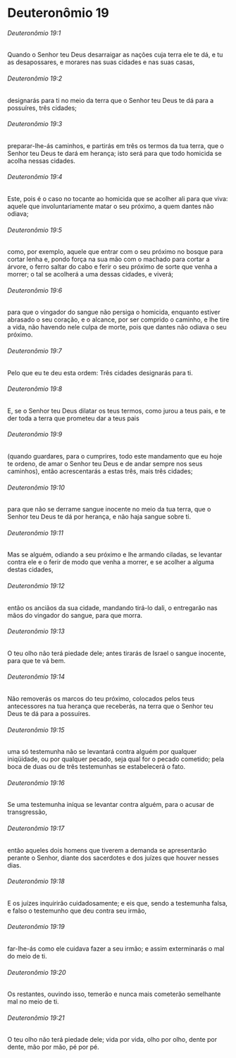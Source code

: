 # Deuteronômio 19

###### Deuteronômio 19:1

Quando o Senhor teu Deus desarraigar as nações cuja terra ele te dá, e tu as desapossares, e morares nas suas cidades e nas suas casas,

###### Deuteronômio 19:2

designarás para ti no meio da terra que o Senhor teu Deus te dá para a possuíres, três cidades;

###### Deuteronômio 19:3

preparar-lhe-ás caminhos, e partirás em três os termos da tua terra, que o Senhor teu Deus te dará em herança; isto será para que todo homicida se acolha nessas cidades.

###### Deuteronômio 19:4

Este, pois é o caso no tocante ao homicida que se acolher ali para que viva: aquele que involuntariamente matar o seu próximo, a quem dantes não odiava;

###### Deuteronômio 19:5

como, por exemplo, aquele que entrar com o seu próximo no bosque para cortar lenha e, pondo força na sua mão com o machado para cortar a árvore, o ferro saltar do cabo e ferir o seu próximo de sorte que venha a morrer; o tal se acolherá a uma dessas cidades, e viverá;

###### Deuteronômio 19:6

para que o vingador do sangue não persiga o homicida, enquanto estiver abrasado o seu coração, e o alcance, por ser comprido o caminho, e lhe tire a vida, não havendo nele culpa de morte, pois que dantes não odiava o seu próximo.

###### Deuteronômio 19:7

Pelo que eu te deu esta ordem: Três cidades designarás para ti.

###### Deuteronômio 19:8

E, se o Senhor teu Deus dilatar os teus termos, como jurou a teus pais, e te der toda a terra que prometeu dar a teus pais

###### Deuteronômio 19:9

(quando guardares, para o cumprires, todo este mandamento que eu hoje te ordeno, de amar o Senhor teu Deus e de andar sempre nos seus caminhos), então acrescentarás a estas três, mais três cidades;

###### Deuteronômio 19:10

para que não se derrame sangue inocente no meio da tua terra, que o Senhor teu Deus te dá por herança, e não haja sangue sobre ti.

###### Deuteronômio 19:11

Mas se alguém, odiando a seu próximo e lhe armando ciladas, se levantar contra ele e o ferir de modo que venha a morrer, e se acolher a alguma destas cidades,

###### Deuteronômio 19:12

então os anciãos da sua cidade, mandando tirá-lo dali, o entregarão nas mãos do vingador do sangue, para que morra.

###### Deuteronômio 19:13

O teu olho não terá piedade dele; antes tirarás de Israel o sangue inocente, para que te vá bem.

###### Deuteronômio 19:14

Não removerás os marcos do teu próximo, colocados pelos teus antecessores na tua herança que receberás, na terra que o Senhor teu Deus te dá para a possuíres.

###### Deuteronômio 19:15

uma só testemunha não se levantará contra alguém por qualquer iniqüidade, ou por qualquer pecado, seja qual for o pecado cometido; pela boca de duas ou de três testemunhas se estabelecerá o fato.

###### Deuteronômio 19:16

Se uma testemunha iníqua se levantar contra alguém, para o acusar de transgressão,

###### Deuteronômio 19:17

então aqueles dois homens que tiverem a demanda se apresentarão perante o Senhor, diante dos sacerdotes e dos juízes que houver nesses dias.

###### Deuteronômio 19:18

E os juízes inquirirão cuidadosamente; e eis que, sendo a testemunha falsa, e falso o testemunho que deu contra seu irmão,

###### Deuteronômio 19:19

far-lhe-ás como ele cuidava fazer a seu irmão; e assim exterminarás o mal do meio de ti.

###### Deuteronômio 19:20

Os restantes, ouvindo isso, temerão e nunca mais cometerão semelhante mal no meio de ti.

###### Deuteronômio 19:21

O teu olho não terá piedade dele; vida por vida, olho por olho, dente por dente, mão por mão, pé por pé.


